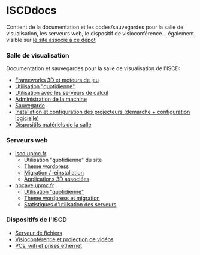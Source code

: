# ISCDdocs
Contient de la documentation et les codes/sauvegardes pour la salle de visualisation, les serveurs web, le dispositif de visioconférence... également visible sur [le site associé à ce dépot](http://ISCDdocs.github.io)

### Salle de visualisation
Documentation et sauvegardes pour la salle de visualisation de l'ISCD:
* [Frameworks 3D et moteurs de jeu](docs/visu/3dengine.md)
* [Utilisation "quotidienne"](docs/visu/usageQuotidien.md)
* [Utilisation avec les serveurs de calcul](docs/visu/mesuVisu.md)
* [Administration de la machine](docs/visu/administration.md)
* [Sauvegarde](docs/visu/sauvegarde.md)
* [Installation et configuration des projecteurs (démarche + configuration logicielle)](docs/visu/blendingNvidia.md)
* [Dispositifs matériels de la salle](docs/visu/dispositifs.md)

### Serveurs web
* [iscd.upmc.fr](http://iscd.upmc.fr)
  * Utilisation "quotidienne" du site
  * [Thème wordpress](docs/iscdupmc/theme.md)
  * [Migration / réinstallation](docs/iscdupmc/migration.md)
  * [Applications 3D associées](docs/iscdupmc/applis3D.md)
* [hpcave.upmc.fr](http://hpcave.upmc.fr)
  * [Utilisation "quotidienne"](docs/hpcave/usage.md)
  * [Thème wordpress et migration](docs/hpcave/theme.md)
  * [Statistiques d'utilisation des serveurs](docs/hpcave/statistics.md)
  
### Dispositifs de l'ISCD
* [Serveur de fichiers](docs/iscd/serveurDeFichiers.md)
* [Visioconférence et projection de vidéos](docs/iscd/visio.md)
* [PCs, wifi et prises ethernet](docs/iscd/ordinateursEtInternet.md)
